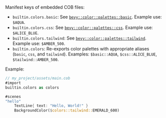 Manifest keys of embedded COB files:

- `builtin.colors.basic`: See [`bevy::color::palettes::basic`](bevy::color::palettes::basic). Example use: `$AQUA`.
- `builtin.colors.css`: See [`bevy::color::palettes::css`](bevy::color::palettes::css). Example use: `$ALICE_BLUE`.
- `builtin.colors.tailwind`: See [`bevy::color::palettes::tailwind`](bevy::color::palettes::tailwind). Example use: `$AMBER_500`.
- `builtin.colors`: Re-exports color palettes with appropriate aliases (`basic`, `css`, and `tailwind`). Examples: `$basic::AQUA`, `$css::ALICE_BLUE`, `$tailwind::AMBER_500`.

Example:

```rust
// my_project/assets/main.cob
#import
builtin.colors as colors

#scenes
"hello"
    TextLine{ text: "Hello, World!" }
    BackgroundColor($colors::tailwind::EMERALD_600)
```
